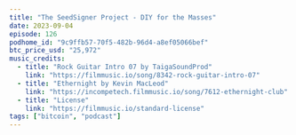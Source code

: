 ```yaml
---
title: "The SeedSigner Project - DIY for the Masses"
date: 2023-09-04
episode: 126
podhome_id: "9c9ffb57-70f5-482b-96d4-a8ef05066bef"
btc_price_usd: "25,972"
music_credits:
  - title: "Rock Guitar Intro 07 by TaigaSoundProd"
    link: "https://filmmusic.io/song/8342-rock-guitar-intro-07"
  - title: "Ethernight by Kevin MacLeod"
    link: "https://incompetech.filmmusic.io/song/7612-ethernight-club"
  - title: "License"
    link: "https://filmmusic.io/standard-license"
tags: ["bitcoin", "podcast"]
---
```

